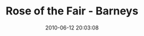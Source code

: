 ---
id: 72157638580123363
title: Rose of the Fair - Barneys
cover: https://farm4.staticflickr.com/3714/11324887874_622417feaa_q.jpg
date: 2010-06-12 20:03:08
photos:
  - thumbnail: https://farm4.staticflickr.com/3714/11324887874_622417feaa_q.jpg
    original: https://farm4.staticflickr.com/3714/11324887874_787bb52ee7_o.jpg
    title: IMG_0002
  - thumbnail: https://farm8.staticflickr.com/7449/11324887454_2a0f12e38c_q.jpg
    original: https://farm8.staticflickr.com/7449/11324887454_7181404086_o.jpg
    title: IMG_0003
  - thumbnail: https://farm6.staticflickr.com/5549/11324886944_f433400389_q.jpg
    original: https://farm6.staticflickr.com/5549/11324886944_900a4e0fca_o.jpg
    title: IMG_0004
  - thumbnail: https://farm3.staticflickr.com/2888/11324877883_cc3a6cb8d5_q.jpg
    original: https://farm3.staticflickr.com/2888/11324877883_2952834bb5_o.jpg
    title: IMG_0005
  - thumbnail: https://farm8.staticflickr.com/7357/11324802775_7656b84b10_q.jpg
    original: https://farm8.staticflickr.com/7357/11324802775_e53220b519_o.jpg
    title: IMG_0006
  - thumbnail: https://farm4.staticflickr.com/3690/11324952213_65ff1f3b8f_q.jpg
    original: https://farm4.staticflickr.com/3690/11324952213_0c2d2c9e61_o.jpg
    title: IMG_0007
  - thumbnail: https://farm3.staticflickr.com/2871/11324886124_191da3738c_q.jpg
    original: https://farm3.staticflickr.com/2871/11324886124_396b6c7c5a_o.jpg
    title: IMG_0008
  - thumbnail: https://farm4.staticflickr.com/3755/11324951373_8a2b10bc8c_q.jpg
    original: https://farm4.staticflickr.com/3755/11324951373_6d728683ac_o.jpg
    title: IMG_0009
  - thumbnail: https://farm3.staticflickr.com/2823/11324801095_dc5ea4c324_q.jpg
    original: https://farm3.staticflickr.com/2823/11324801095_7be61f9083_o.jpg
    title: IMG_0010
  - thumbnail: https://farm3.staticflickr.com/2854/11324800675_61fd997194_q.jpg
    original: https://farm3.staticflickr.com/2854/11324800675_e1d5601675_o.jpg
    title: IMG_0011
  - thumbnail: https://farm3.staticflickr.com/2846/11324789926_4b15fe5c94_q.jpg
    original: https://farm3.staticflickr.com/2846/11324789926_522fd2310a_o.jpg
    title: IMG_0012
  - thumbnail: https://farm6.staticflickr.com/5508/11324884114_e7c7f9b0f2_q.jpg
    original: https://farm6.staticflickr.com/5508/11324884114_f664216763_o.jpg
    title: IMG_0013
  - thumbnail: https://farm6.staticflickr.com/5528/11324949713_6bb45ab296_q.jpg
    original: https://farm6.staticflickr.com/5528/11324949713_848f916824_o.jpg
    title: IMG_0014
  - thumbnail: https://farm6.staticflickr.com/5488/11324799615_36ed224d5d_q.jpg
    original: https://farm6.staticflickr.com/5488/11324799615_d8694e5266_o.jpg
    title: IMG_0016
  - thumbnail: https://farm8.staticflickr.com/7305/11324799025_1ea8cfb05f_q.jpg
    original: https://farm8.staticflickr.com/7305/11324799025_240196c07f_o.jpg
    title: IMG_0020
  - thumbnail: https://farm6.staticflickr.com/5484/11324882704_9d4b3bab95_q.jpg
    original: https://farm6.staticflickr.com/5484/11324882704_3f5c9f9c9e_o.jpg
    title: IMG_0023
  - thumbnail: https://farm4.staticflickr.com/3776/11324797965_793d14b8bb_q.jpg
    original: https://farm4.staticflickr.com/3776/11324797965_8acbb7848a_o.jpg
    title: IMG_0024
  - thumbnail: https://farm4.staticflickr.com/3801/11324947803_eb71a9f38b_q.jpg
    original: https://farm4.staticflickr.com/3801/11324947803_41cc326486_o.jpg
    title: IMG_0025
  - thumbnail: https://farm3.staticflickr.com/2806/11324797535_9a87200a36_q.jpg
    original: https://farm3.staticflickr.com/2806/11324797535_aac77d7409_o.jpg
    title: IMG_0026
  - thumbnail: https://farm6.staticflickr.com/5489/11324858976_316e9f9eb2_q.jpg
    original: https://farm6.staticflickr.com/5489/11324858976_37e5715534_o.jpg
    title: IMG_0027
  - thumbnail: https://farm8.staticflickr.com/7403/11324947053_f932bed0c3_q.jpg
    original: https://farm8.staticflickr.com/7403/11324947053_b9e523803d_o.jpg
    title: IMG_0028
  - thumbnail: https://farm6.staticflickr.com/5495/11324796455_dee87ccf4a_q.jpg
    original: https://farm6.staticflickr.com/5495/11324796455_66595c96f4_o.jpg
    title: IMG_0029
  - thumbnail: https://farm8.staticflickr.com/7324/11324946003_c7da8a1f87_q.jpg
    original: https://farm8.staticflickr.com/7324/11324946003_e39159d014_o.jpg
    title: IMG_0030
  - thumbnail: https://farm4.staticflickr.com/3682/11324795485_a8b8d85a1c_q.jpg
    original: https://farm4.staticflickr.com/3682/11324795485_581b701643_o.jpg
    title: IMG_0032
  - thumbnail: https://farm3.staticflickr.com/2862/11324856896_bfecee1123_q.jpg
    original: https://farm3.staticflickr.com/2862/11324856896_4d4ce05ae0_o.jpg
    title: IMG_0033
  - thumbnail: https://farm6.staticflickr.com/5479/11324878944_335b519e81_q.jpg
    original: https://farm6.staticflickr.com/5479/11324878944_744f1f3d38_o.jpg
    title: IMG_0034
  - thumbnail: https://farm6.staticflickr.com/5523/11324794355_14a6f10d26_q.jpg
    original: https://farm6.staticflickr.com/5523/11324794355_b4ff95c335_o.jpg
    title: IMG_0035
  - thumbnail: https://farm8.staticflickr.com/7386/11324943773_187c6ffd6f_q.jpg
    original: https://farm8.staticflickr.com/7386/11324943773_6ce9eaae10_o.jpg
    title: IMG_0036
  - thumbnail: https://farm4.staticflickr.com/3686/11324793345_91e5843404_q.jpg
    original: https://farm4.staticflickr.com/3686/11324793345_22ccc9ce6c_o.jpg
    title: IMG_0037
  - thumbnail: https://farm4.staticflickr.com/3719/11324854596_0ef6c17bea_q.jpg
    original: https://farm4.staticflickr.com/3719/11324854596_2f367f6480_o.jpg
    title: IMG_0038
  - thumbnail: https://farm8.staticflickr.com/7300/11324876824_3da16a01b5_q.jpg
    original: https://farm8.staticflickr.com/7300/11324876824_0f84f2037d_o.jpg
    title: IMG_0039
  - thumbnail: https://farm8.staticflickr.com/7331/11324876184_a7f85356d3_q.jpg
    original: https://farm8.staticflickr.com/7331/11324876184_573a74eb2b_o.jpg
    title: IMG_0040
  - thumbnail: https://farm3.staticflickr.com/2809/11324726855_79762b4c52_q.jpg
    original: https://farm3.staticflickr.com/2809/11324726855_13932ea9fc_o.jpg
    title: IMG_0041
  - thumbnail: https://farm4.staticflickr.com/3786/11324941313_2db4b5dc18_q.jpg
    original: https://farm4.staticflickr.com/3786/11324941313_8f219081e4_o.jpg
    title: IMG_0042
  - thumbnail: https://farm8.staticflickr.com/7409/11324790955_ba57a57407_q.jpg
    original: https://farm8.staticflickr.com/7409/11324790955_9ff1bd0e66_o.jpg
    title: IMG_0043
  - thumbnail: https://farm6.staticflickr.com/5486/11324852296_8dd91b0439_q.jpg
    original: https://farm6.staticflickr.com/5486/11324852296_def8338a85_o.jpg
    title: IMG_0044
  - thumbnail: https://farm8.staticflickr.com/7373/11324851766_38212c8065_q.jpg
    original: https://farm8.staticflickr.com/7373/11324851766_13753853d3_o.jpg
    title: IMG_0045
  - thumbnail: https://farm4.staticflickr.com/3676/11324789695_1bce54c72a_q.jpg
    original: https://farm4.staticflickr.com/3676/11324789695_aa9af9ca0e_o.jpg
    title: IMG_0046
  - thumbnail: https://farm4.staticflickr.com/3685/11324850986_e389c93734_q.jpg
    original: https://farm4.staticflickr.com/3685/11324850986_2a1c77b574_o.jpg
    title: IMG_0047
  - thumbnail: https://farm8.staticflickr.com/7325/11324938823_f752c7e238_q.jpg
    original: https://farm8.staticflickr.com/7325/11324938823_c999248db2_o.jpg
    title: IMG_0048
  - thumbnail: https://farm8.staticflickr.com/7411/11324850166_e2136a32ef_q.jpg
    original: https://farm8.staticflickr.com/7411/11324850166_7a77a5fbac_o.jpg
    title: IMG_0049
  - thumbnail: https://farm3.staticflickr.com/2882/11324788465_e05e76df85_q.jpg
    original: https://farm3.staticflickr.com/2882/11324788465_05c479bc30_o.jpg
    title: IMG_0050
  - thumbnail: https://farm8.staticflickr.com/7387/11324937913_ef0a7d04fb_q.jpg
    original: https://farm8.staticflickr.com/7387/11324937913_0a7e4b2917_o.jpg
    title: IMG_0051
  - thumbnail: https://farm4.staticflickr.com/3717/11324788085_bfc09e3627_q.jpg
    original: https://farm4.staticflickr.com/3717/11324788085_a1aedf6ab9_o.jpg
    title: IMG_0053
  - thumbnail: https://farm4.staticflickr.com/3773/11324789276_d3ba119a06_q.jpg
    original: https://farm4.staticflickr.com/3773/11324789276_cff50ac92e_o.jpg
    title: IMG_0054
  - thumbnail: https://farm6.staticflickr.com/5488/11324871624_4c8ac95c59_q.jpg
    original: https://farm6.staticflickr.com/5488/11324871624_cfb4df9989_o.jpg
    title: IMG_0055
  - thumbnail: https://farm3.staticflickr.com/2821/11324870984_0745511152_q.jpg
    original: https://farm3.staticflickr.com/2821/11324870984_69ff22b6f2_o.jpg
    title: IMG_0056
  - thumbnail: https://farm6.staticflickr.com/5525/11324848436_9f804ceccf_q.jpg
    original: https://farm6.staticflickr.com/5525/11324848436_2c086b13ac_o.jpg
    title: IMG_0057
  - thumbnail: https://farm3.staticflickr.com/2832/11324870444_fed456bc04_q.jpg
    original: https://farm3.staticflickr.com/2832/11324870444_1559e47365_o.jpg
    title: IMG_0058
  - thumbnail: https://farm8.staticflickr.com/7343/11324935903_1bf4137f65_q.jpg
    original: https://farm8.staticflickr.com/7343/11324935903_6d355b451d_o.jpg
    title: IMG_0059
  - thumbnail: https://farm4.staticflickr.com/3756/11324869694_66b07e338d_q.jpg
    original: https://farm4.staticflickr.com/3756/11324869694_a5104e2991_o.jpg
    title: IMG_0061
  - thumbnail: https://farm4.staticflickr.com/3812/11324846876_d57df08e0e_q.jpg
    original: https://farm4.staticflickr.com/3812/11324846876_4d327087ca_o.jpg
    title: IMG_0066
  - thumbnail: https://farm4.staticflickr.com/3760/11324868804_c826b82569_q.jpg
    original: https://farm4.staticflickr.com/3760/11324868804_d5527a7167_o.jpg
    title: IMG_0068
  - thumbnail: https://farm6.staticflickr.com/5522/11324934083_8114981610_q.jpg
    original: https://farm6.staticflickr.com/5522/11324934083_bbb466bceb_o.jpg
    title: IMG_0069
  - thumbnail: https://farm8.staticflickr.com/7436/11324867614_41f6565908_q.jpg
    original: https://farm8.staticflickr.com/7436/11324867614_9d3bb5b362_o.jpg
    title: IMG_0070
  - thumbnail: https://farm3.staticflickr.com/2810/11324783565_e891f0bbe8_q.jpg
    original: https://farm3.staticflickr.com/2810/11324783565_2ff2c44073_o.jpg
    title: IMG_0071
  - thumbnail: https://farm4.staticflickr.com/3751/11324933123_2392c69633_q.jpg
    original: https://farm4.staticflickr.com/3751/11324933123_50a5d8a465_o.jpg
    title: IMG_0072
  - thumbnail: https://farm8.staticflickr.com/7315/11324866854_e2797d426f_q.jpg
    original: https://farm8.staticflickr.com/7315/11324866854_45cd687d62_o.jpg
    title: IMG_0073
  - thumbnail: https://farm3.staticflickr.com/2877/11324782495_f1f3e7708e_q.jpg
    original: https://farm3.staticflickr.com/2877/11324782495_001c1f5407_o.jpg
    title: IMG_0076
  - thumbnail: https://farm6.staticflickr.com/5509/11324876833_89242e703a_q.jpg
    original: https://farm6.staticflickr.com/5509/11324876833_b18b00fa5b_o.jpg
    title: IMG_0077
  - thumbnail: https://farm8.staticflickr.com/7348/11324843786_bf9ff74df3_q.jpg
    original: https://farm8.staticflickr.com/7348/11324843786_f9062ce521_o.jpg
    title: IMG_0078
  - thumbnail: https://farm6.staticflickr.com/5487/11324843346_13b62bae87_q.jpg
    original: https://farm6.staticflickr.com/5487/11324843346_02b6e39438_o.jpg
    title: IMG_0079
  - thumbnail: https://farm3.staticflickr.com/2839/11324781835_5004467520_q.jpg
    original: https://farm3.staticflickr.com/2839/11324781835_c1c8840a75_o.jpg
    title: IMG_0080
  - thumbnail: https://farm4.staticflickr.com/3790/11324864974_2a574ba60d_q.jpg
    original: https://farm4.staticflickr.com/3790/11324864974_ee5d79255b_o.jpg
    title: IMG_0081
  - thumbnail: https://farm6.staticflickr.com/5509/11324864394_6fb2decf55_q.jpg
    original: https://farm6.staticflickr.com/5509/11324864394_552ccb4792_o.jpg
    title: IMG_0082
  - thumbnail: https://farm8.staticflickr.com/7421/11324841616_885825004c_q.jpg
    original: https://farm8.staticflickr.com/7421/11324841616_01cc2db3af_o.jpg
    title: IMG_0084
  - thumbnail: https://farm6.staticflickr.com/5513/11324779555_94200ac5d7_q.jpg
    original: https://farm6.staticflickr.com/5513/11324779555_04d1e71b7c_o.jpg
    title: IMG_0085
  - thumbnail: https://farm8.staticflickr.com/7347/11324929583_bf9c4d3ce3_q.jpg
    original: https://farm8.staticflickr.com/7347/11324929583_034a283f62_o.jpg
    title: IMG_0086
  - thumbnail: https://farm6.staticflickr.com/5510/11324929303_a7dcb11519_q.jpg
    original: https://farm6.staticflickr.com/5510/11324929303_1390e1557d_o.jpg
    title: IMG_0087
  - thumbnail: https://farm3.staticflickr.com/2883/11324862584_8a10bc3afc_q.jpg
    original: https://farm3.staticflickr.com/2883/11324862584_f81e96e219_o.jpg
    title: IMG_0088
  - thumbnail: https://farm8.staticflickr.com/7394/11324928823_2456ddb0b0_q.jpg
    original: https://farm8.staticflickr.com/7394/11324928823_976996b4bb_o.jpg
    title: IMG_0089
  - thumbnail: https://farm6.staticflickr.com/5549/11324839776_ca7c517150_q.jpg
    original: https://farm6.staticflickr.com/5549/11324839776_4336fc7a9e_o.jpg
    title: IMG_0090
  - thumbnail: https://farm8.staticflickr.com/7347/11324839296_e308e28d20_q.jpg
    original: https://farm8.staticflickr.com/7347/11324839296_a0671a3c2c_o.jpg
    title: IMG_0091
  - thumbnail: https://farm6.staticflickr.com/5506/11324838826_2230ed9b7e_q.jpg
    original: https://farm6.staticflickr.com/5506/11324838826_f5fa72e4e4_o.jpg
    title: IMG_0092
  - thumbnail: https://farm8.staticflickr.com/7353/11324860524_f9f90b6895_q.jpg
    original: https://farm8.staticflickr.com/7353/11324860524_0ef9ea5614_o.jpg
    title: IMG_0093
  - thumbnail: https://farm8.staticflickr.com/7387/11324776015_378ca583c0_q.jpg
    original: https://farm8.staticflickr.com/7387/11324776015_be9317622a_o.jpg
    title: IMG_0094
  - thumbnail: https://farm6.staticflickr.com/5547/11324775655_7f44cd0c01_q.jpg
    original: https://farm6.staticflickr.com/5547/11324775655_8e12f198cb_o.jpg
    title: IMG_0096
  - thumbnail: https://farm4.staticflickr.com/3681/11324858954_8bfd467a34_q.jpg
    original: https://farm4.staticflickr.com/3681/11324858954_d933fecf2e_o.jpg
    title: IMG_0097
  - thumbnail: https://farm6.staticflickr.com/5539/11324788616_df7a8140a9_q.jpg
    original: https://farm6.staticflickr.com/5539/11324788616_db8c652023_o.jpg
    title: IMG_0098
  - thumbnail: https://farm6.staticflickr.com/5493/11324836696_5955f2ba57_q.jpg
    original: https://farm6.staticflickr.com/5493/11324836696_17f53f967b_o.jpg
    title: IMG_0099
  - thumbnail: https://farm8.staticflickr.com/7349/11324774315_76ca23bb35_q.jpg
    original: https://farm8.staticflickr.com/7349/11324774315_ba50dfafc5_o.jpg
    title: IMG_0100
  - thumbnail: https://farm8.staticflickr.com/7331/11324835826_4f580af377_q.jpg
    original: https://farm8.staticflickr.com/7331/11324835826_8ea1eaffec_o.jpg
    title: IMG_0101
  - thumbnail: https://farm3.staticflickr.com/2859/11324857644_8c9b0fa810_q.jpg
    original: https://farm3.staticflickr.com/2859/11324857644_c5fd16b852_o.jpg
    title: IMG_0102
  - thumbnail: https://farm4.staticflickr.com/3801/11324857324_b0cc5b7ef2_q.jpg
    original: https://farm4.staticflickr.com/3801/11324857324_119b8fb060_o.jpg
    title: IMG_0104
  - thumbnail: https://farm8.staticflickr.com/7455/11324772755_5f7280551f_q.jpg
    original: https://farm8.staticflickr.com/7455/11324772755_fbf6de156b_o.jpg
    title: IMG_0105
  - thumbnail: https://farm4.staticflickr.com/3698/11324772545_12039923a8_q.jpg
    original: https://farm4.staticflickr.com/3698/11324772545_3dfbfd22a5_o.jpg
    title: IMG_0106
  - thumbnail: https://farm8.staticflickr.com/7452/11324833956_d2d4268168_q.jpg
    original: https://farm8.staticflickr.com/7452/11324833956_52bd9d71b1_o.jpg
    title: IMG_0107
  - thumbnail: https://farm6.staticflickr.com/5472/11324922443_555caa4776_q.jpg
    original: https://farm6.staticflickr.com/5472/11324922443_7857b10186_o.jpg
    title: IMG_0108
  - thumbnail: https://farm6.staticflickr.com/5506/11324855374_476b7c5dc5_q.jpg
    original: https://farm6.staticflickr.com/5506/11324855374_338494585e_o.jpg
    title: IMG_0109
  - thumbnail: https://farm6.staticflickr.com/5477/11324854724_8dcf838d5e_q.jpg
    original: https://farm6.staticflickr.com/5477/11324854724_0fb8ee48d8_o.jpg
    title: IMG_0110
  - thumbnail: https://farm3.staticflickr.com/2807/11324854424_54dc54d9fe_q.jpg
    original: https://farm3.staticflickr.com/2807/11324854424_6733ab9e96_o.jpg
    title: IMG_0111
  - thumbnail: https://farm4.staticflickr.com/3728/11324876233_b6516a7177_q.jpg
    original: https://farm4.staticflickr.com/3728/11324876233_ea95f56e7d_o.jpg
    title: IMG_0114
  - thumbnail: https://farm3.staticflickr.com/2872/11324769955_53df2e1dca_q.jpg
    original: https://farm3.staticflickr.com/2872/11324769955_6e0e26f4ef_o.jpg
    title: IMG_0115
  - thumbnail: https://farm6.staticflickr.com/5506/11324920503_c35f2d8699_q.jpg
    original: https://farm6.staticflickr.com/5506/11324920503_976de1bf66_o.jpg
    title: IMG_0116
  - thumbnail: https://farm8.staticflickr.com/7336/11324768565_e992acec46_q.jpg
    original: https://farm8.staticflickr.com/7336/11324768565_8c73c2409e_o.jpg
    title: IMG_0118
  - thumbnail: https://farm3.staticflickr.com/2878/11324852764_4461ce0017_q.jpg
    original: https://farm3.staticflickr.com/2878/11324852764_922532b8fb_o.jpg
    title: IMG_0119
  - thumbnail: https://farm3.staticflickr.com/2822/11324830356_29bcce63a1_q.jpg
    original: https://farm3.staticflickr.com/2822/11324830356_d57a6353dc_o.jpg
    title: IMG_0121
  - thumbnail: https://farm8.staticflickr.com/7384/11324767325_d532bfa685_q.jpg
    original: https://farm8.staticflickr.com/7384/11324767325_3eb1754e7e_o.jpg
    title: IMG_0123
  - thumbnail: https://farm4.staticflickr.com/3784/11324851114_c4e9683192_q.jpg
    original: https://farm4.staticflickr.com/3784/11324851114_1efded1ebb_o.jpg
    title: IMG_0126
  - thumbnail: https://farm6.staticflickr.com/5538/11324828826_abd3324d1e_q.jpg
    original: https://farm6.staticflickr.com/5538/11324828826_8fda604a66_o.jpg
    title: IMG_0127
  - thumbnail: https://farm6.staticflickr.com/5515/11324828426_003a1e7dfc_q.jpg
    original: https://farm6.staticflickr.com/5515/11324828426_574c3baeca_o.jpg
    title: IMG_0128
  - thumbnail: https://farm8.staticflickr.com/7427/11324916463_b3450ac27b_q.jpg
    original: https://farm8.staticflickr.com/7427/11324916463_593690e0a8_o.jpg
    title: IMG_0129
  - thumbnail: https://farm3.staticflickr.com/2856/11324765275_0b565cae2b_q.jpg
    original: https://farm3.staticflickr.com/2856/11324765275_9e394304e8_o.jpg
    title: IMG_0131
  - thumbnail: https://farm8.staticflickr.com/7438/11324848304_4df3300354_q.jpg
    original: https://farm8.staticflickr.com/7438/11324848304_8b950fd9c2_o.jpg
    title: IMG_0133
  - thumbnail: https://farm8.staticflickr.com/7385/11324847544_710c980984_q.jpg
    original: https://farm8.staticflickr.com/7385/11324847544_99fe5d2af1_o.jpg
    title: IMG_0135
  - thumbnail: https://farm4.staticflickr.com/3807/11324763915_c6c345d66b_q.jpg
    original: https://farm4.staticflickr.com/3807/11324763915_dd019ebda8_o.jpg
    title: IMG_0137
  - thumbnail: https://farm4.staticflickr.com/3746/11324763725_0d1281577b_q.jpg
    original: https://farm4.staticflickr.com/3746/11324763725_29d2554c4c_o.jpg
    title: IMG_0138
  - thumbnail: https://farm8.staticflickr.com/7293/11324913823_c43899fd91_q.jpg
    original: https://farm8.staticflickr.com/7293/11324913823_a2fe833d5a_o.jpg
    title: IMG_0139
  - thumbnail: https://farm3.staticflickr.com/2809/11324846024_ee030c8924_q.jpg
    original: https://farm3.staticflickr.com/2809/11324846024_ab7d8c4774_o.jpg
    title: IMG_0141
  - thumbnail: https://farm8.staticflickr.com/7365/11324845914_ac8216de3d_q.jpg
    original: https://farm8.staticflickr.com/7365/11324845914_25d9b3f2b3_o.jpg
    title: IMG_0142
  - thumbnail: https://farm4.staticflickr.com/3680/11324824206_1b55e9ed31_q.jpg
    original: https://farm4.staticflickr.com/3680/11324824206_f7f0ecd5e4_o.jpg
    title: IMG_0143
  - thumbnail: https://farm8.staticflickr.com/7353/11324761645_64ed1fd487_q.jpg
    original: https://farm8.staticflickr.com/7353/11324761645_9e0d1a972a_o.jpg
    title: IMG_0144
  - thumbnail: https://farm8.staticflickr.com/7296/11324844724_9ce5b35b43_q.jpg
    original: https://farm8.staticflickr.com/7296/11324844724_7e5325bddf_o.jpg
    title: IMG_0147
  - thumbnail: https://farm4.staticflickr.com/3823/11324844494_5887a1d472_q.jpg
    original: https://farm4.staticflickr.com/3823/11324844494_0158af154c_o.jpg
    title: IMG_0148
  - thumbnail: https://farm8.staticflickr.com/7314/11324911323_0a892dafdb_q.jpg
    original: https://farm8.staticflickr.com/7314/11324911323_3c1f91fd74_o.jpg
    title: IMG_0149
  - thumbnail: https://farm6.staticflickr.com/5487/11324910703_d049d06563_q.jpg
    original: https://farm6.staticflickr.com/5487/11324910703_fc97fc8032_o.jpg
    title: IMG_0151
  - thumbnail: https://farm4.staticflickr.com/3760/11324821826_106b10867f_q.jpg
    original: https://farm4.staticflickr.com/3760/11324821826_ccb9ae0484_o.jpg
    title: IMG_0153
  - thumbnail: https://farm3.staticflickr.com/2811/11324842744_1deb037609_q.jpg
    original: https://farm3.staticflickr.com/2811/11324842744_815d42955f_o.jpg
    title: IMG_0156
  - thumbnail: https://farm4.staticflickr.com/3774/11324821406_54e721f940_q.jpg
    original: https://farm4.staticflickr.com/3774/11324821406_cba8f10520_o.jpg
    title: IMG_0157
  - thumbnail: https://farm4.staticflickr.com/3816/11324841934_ea8d54d23f_q.jpg
    original: https://farm4.staticflickr.com/3816/11324841934_de2dc68409_o.jpg
    title: IMG_0158
  - thumbnail: https://farm8.staticflickr.com/7408/11324725285_d7da308c5c_q.jpg
    original: https://farm8.staticflickr.com/7408/11324725285_54cb78aef5_o.jpg
    title: IMG_0161
  - thumbnail: https://farm8.staticflickr.com/7393/11324908593_d8d11eb569_q.jpg
    original: https://farm8.staticflickr.com/7393/11324908593_fe3c11014e_o.jpg
    title: IMG_0162
  - thumbnail: https://farm4.staticflickr.com/3733/11324907893_0b80b65dec_q.jpg
    original: https://farm4.staticflickr.com/3733/11324907893_b7de159d52_o.jpg
    title: IMG_0166
  - thumbnail: https://farm4.staticflickr.com/3745/11324819276_c73b6ee1b2_q.jpg
    original: https://farm4.staticflickr.com/3745/11324819276_86051fce6a_o.jpg
    title: IMG_0167
  - thumbnail: https://farm4.staticflickr.com/3777/11324906833_b6bcd99ff2_q.jpg
    original: https://farm4.staticflickr.com/3777/11324906833_3f46cf2f23_o.jpg
    title: IMG_0168
  - thumbnail: https://farm6.staticflickr.com/5475/11324756225_3c9bbfb802_q.jpg
    original: https://farm6.staticflickr.com/5475/11324756225_f8d93a027a_o.jpg
    title: IMG_0171
  - thumbnail: https://farm3.staticflickr.com/2849/11324755835_0e9bb4a3c4_q.jpg
    original: https://farm3.staticflickr.com/2849/11324755835_02db62b4fa_o.jpg
    title: IMG_0174
  - thumbnail: https://farm3.staticflickr.com/2807/11324755305_4cb980a04a_q.jpg
    original: https://farm3.staticflickr.com/2807/11324755305_2b455ddcd9_o.jpg
    title: IMG_0175
  - thumbnail: https://farm6.staticflickr.com/5516/11324754625_bbd0995e04_q.jpg
    original: https://farm6.staticflickr.com/5516/11324754625_f60503a81e_o.jpg
    title: IMG_0176
  - thumbnail: https://farm8.staticflickr.com/7325/11324816066_ef67c520c7_q.jpg
    original: https://farm8.staticflickr.com/7325/11324816066_179d83f8bb_o.jpg
    title: IMG_0177
  - thumbnail: https://farm4.staticflickr.com/3786/11324753685_f7632fb2ca_q.jpg
    original: https://farm4.staticflickr.com/3786/11324753685_b347bf3db3_o.jpg
    title: IMG_0178
  - thumbnail: https://farm3.staticflickr.com/2859/11324815286_8847093ace_q.jpg
    original: https://farm3.staticflickr.com/2859/11324815286_64cd30fd67_o.jpg
    title: IMG_0179
  - thumbnail: https://farm8.staticflickr.com/7441/11324814696_9efbda5772_q.jpg
    original: https://farm8.staticflickr.com/7441/11324814696_7f715aaff3_o.jpg
    title: IMG_0180
  - thumbnail: https://farm3.staticflickr.com/2839/11324835164_994efd50c5_q.jpg
    original: https://farm3.staticflickr.com/2839/11324835164_b35c660b88_o.jpg
    title: IMG_0181
  - thumbnail: https://farm4.staticflickr.com/3710/11324813646_0cfb599693_q.jpg
    original: https://farm4.staticflickr.com/3710/11324813646_47df79c1a9_o.jpg
    title: IMG_0182
  - thumbnail: https://farm3.staticflickr.com/2889/11324834494_20a6ab177e_q.jpg
    original: https://farm3.staticflickr.com/2889/11324834494_a9c8cd8644_o.jpg
    title: IMG_0183
  - thumbnail: https://farm3.staticflickr.com/2819/11324900753_99a94f459a_q.jpg
    original: https://farm3.staticflickr.com/2819/11324900753_a5bee23e6a_o.jpg
    title: IMG_0184
  - thumbnail: https://farm6.staticflickr.com/5484/11324750575_cd9e244347_q.jpg
    original: https://farm6.staticflickr.com/5484/11324750575_418f9d26f6_o.jpg
    title: IMG_0186
  - thumbnail: https://farm6.staticflickr.com/5520/11324750345_3afd9a8fd2_q.jpg
    original: https://farm6.staticflickr.com/5520/11324750345_5e9de63030_o.jpg
    title: IMG_0187
  - thumbnail: https://farm6.staticflickr.com/5514/11324833434_3d68dc5f93_q.jpg
    original: https://farm6.staticflickr.com/5514/11324833434_3edbcc56ef_o.jpg
    title: IMG_0188
  - thumbnail: https://farm3.staticflickr.com/2807/11324832804_a72f1a96c8_q.jpg
    original: https://farm3.staticflickr.com/2807/11324832804_c266a77f76_o.jpg
    title: IMG_0189
  - thumbnail: https://farm4.staticflickr.com/3707/11324832064_1b71f0ee05_q.jpg
    original: https://farm4.staticflickr.com/3707/11324832064_f549096664_o.jpg
    title: IMG_0190
  - thumbnail: https://farm3.staticflickr.com/2877/11324898243_83c146ce69_q.jpg
    original: https://farm3.staticflickr.com/2877/11324898243_675943ae6e_o.jpg
    title: IMG_0191
  - thumbnail: https://farm8.staticflickr.com/7312/11324831044_649f6b474d_q.jpg
    original: https://farm8.staticflickr.com/7312/11324831044_e53b45de22_o.jpg
    title: IMG_0192
  - thumbnail: https://farm8.staticflickr.com/7343/11324809246_f665bbf702_q.jpg
    original: https://farm8.staticflickr.com/7343/11324809246_8636ecdac7_o.jpg
    title: IMG_0193
  - thumbnail: https://farm3.staticflickr.com/2812/11324808534_72433e5754_q.jpg
    original: https://farm3.staticflickr.com/2812/11324808534_ed866c7b41_o.jpg
    title: IMG_0194
  - thumbnail: https://farm3.staticflickr.com/2815/11324830304_e658b26f7d_q.jpg
    original: https://farm3.staticflickr.com/2815/11324830304_ee16049b31_o.jpg
    title: IMG_0195
  - thumbnail: https://farm4.staticflickr.com/3808/11324829574_32a246974a_q.jpg
    original: https://farm4.staticflickr.com/3808/11324829574_5708750b63_o.jpg
    title: IMG_0196
  - thumbnail: https://farm3.staticflickr.com/2852/11324895383_70a47a8a72_q.jpg
    original: https://farm3.staticflickr.com/2852/11324895383_5198d1a060_o.jpg
    title: IMG_0197
  - thumbnail: https://farm3.staticflickr.com/2820/11324744975_e0d8329019_q.jpg
    original: https://farm3.staticflickr.com/2820/11324744975_825437cacf_o.jpg
    title: IMG_0199
  - thumbnail: https://farm4.staticflickr.com/3763/11324744665_461b835c0f_q.jpg
    original: https://farm4.staticflickr.com/3763/11324744665_eeaf7c18e2_o.jpg
    title: IMG_0201
  - thumbnail: https://farm4.staticflickr.com/3740/11324744355_769fb967fc_q.jpg
    original: https://farm4.staticflickr.com/3740/11324744355_40b293af56_o.jpg
    title: IMG_0202
  - thumbnail: https://farm6.staticflickr.com/5496/11324744055_4c3f567d1e_q.jpg
    original: https://farm6.staticflickr.com/5496/11324744055_44fb821f19_o.jpg
    title: IMG_0203
  - thumbnail: https://farm4.staticflickr.com/3794/11324827684_e447bbfe1d_q.jpg
    original: https://farm4.staticflickr.com/3794/11324827684_572749f3c6_o.jpg
    title: IMG_0204
  - thumbnail: https://farm8.staticflickr.com/7438/11324827284_b730406bc3_q.jpg
    original: https://farm8.staticflickr.com/7438/11324827284_932b1e6937_o.jpg
    title: IMG_0205
  - thumbnail: https://farm8.staticflickr.com/7386/11324893613_1cf59f1327_q.jpg
    original: https://farm8.staticflickr.com/7386/11324893613_2a9d9e0dbd_o.jpg
    title: IMG_0206
  - thumbnail: https://farm3.staticflickr.com/2837/11324742775_b51706f914_q.jpg
    original: https://farm3.staticflickr.com/2837/11324742775_1b0868a968_o.jpg
    title: IMG_0209
  - thumbnail: https://farm4.staticflickr.com/3784/11324892333_42c6b5f435_q.jpg
    original: https://farm4.staticflickr.com/3784/11324892333_7a99f9524a_o.jpg
    title: IMG_0210
  - thumbnail: https://farm4.staticflickr.com/3699/11324891733_3d91634916_q.jpg
    original: https://farm4.staticflickr.com/3699/11324891733_ff27af8a97_o.jpg
    title: IMG_0211
  - thumbnail: https://farm4.staticflickr.com/3667/11324808194_87805da5c9_q.jpg
    original: https://farm4.staticflickr.com/3667/11324808194_7a7a3d3cb3_o.jpg
    title: IMG_0212
  - thumbnail: https://farm4.staticflickr.com/3785/11324803666_58764d2947_q.jpg
    original: https://farm4.staticflickr.com/3785/11324803666_dd6aed966e_o.jpg
    title: IMG_0213
  - thumbnail: https://farm4.staticflickr.com/3792/11324802916_e82f405308_q.jpg
    original: https://farm4.staticflickr.com/3792/11324802916_7db17be415_o.jpg
    title: IMG_0214
  - thumbnail: https://farm8.staticflickr.com/7399/11324739815_59bd7386d8_q.jpg
    original: https://farm8.staticflickr.com/7399/11324739815_246c6d944d_o.jpg
    title: IMG_0215
  - thumbnail: https://farm8.staticflickr.com/7317/11324889323_43495ac4da_q.jpg
    original: https://farm8.staticflickr.com/7317/11324889323_089f06cb6f_o.jpg
    title: IMG_0216
  - thumbnail: https://farm6.staticflickr.com/5531/11324822644_b5d806c560_q.jpg
    original: https://farm6.staticflickr.com/5531/11324822644_2ec030a251_o.jpg
    title: IMG_0218
  - thumbnail: https://farm6.staticflickr.com/5504/11324738465_6d16b4a29f_q.jpg
    original: https://farm6.staticflickr.com/5504/11324738465_c19ae108b2_o.jpg
    title: IMG_0220
  - thumbnail: https://farm3.staticflickr.com/2850/11324738215_d4ac23e6da_q.jpg
    original: https://farm3.staticflickr.com/2850/11324738215_a88f2c8e03_o.jpg
    title: IMG_0221
  - thumbnail: https://farm4.staticflickr.com/3713/11324887533_ab2d3d8793_q.jpg
    original: https://farm4.staticflickr.com/3713/11324887533_7f0f3d2933_o.jpg
    title: IMG_0223
  - thumbnail: https://farm3.staticflickr.com/2834/11324799546_2f6dbe3bca_q.jpg
    original: https://farm3.staticflickr.com/2834/11324799546_9ef0cb864a_o.jpg
    title: IMG_0225
  - thumbnail: https://farm4.staticflickr.com/3700/11324886653_3b5b34a626_q.jpg
    original: https://farm4.staticflickr.com/3700/11324886653_ba73d8457e_o.jpg
    title: IMG_0226
  - thumbnail: https://farm4.staticflickr.com/3723/11324736405_43a486fc53_q.jpg
    original: https://farm4.staticflickr.com/3723/11324736405_10e0bd061c_o.jpg
    title: IMG_0227
  - thumbnail: https://farm3.staticflickr.com/2807/11324798356_03cb8e74d9_q.jpg
    original: https://farm3.staticflickr.com/2807/11324798356_6819b5a287_o.jpg
    title: IMG_0228
  - thumbnail: https://farm4.staticflickr.com/3689/11324819604_0800e611b9_q.jpg
    original: https://farm4.staticflickr.com/3689/11324819604_ccc9e30d2b_o.jpg
    title: IMG_0229
  - thumbnail: https://farm8.staticflickr.com/7365/11324734705_d64448e37c_q.jpg
    original: https://farm8.staticflickr.com/7365/11324734705_acd4052bfa_o.jpg
    title: IMG_0230
  - thumbnail: https://farm8.staticflickr.com/7455/11324884583_48dd2eeb5a_q.jpg
    original: https://farm8.staticflickr.com/7455/11324884583_95b2f6ebe5_o.jpg
    title: IMG_0231
  - thumbnail: https://farm8.staticflickr.com/7379/11324734275_a30bce79fe_q.jpg
    original: https://farm8.staticflickr.com/7379/11324734275_d54c7e8a82_o.jpg
    title: IMG_0232
  - thumbnail: https://farm4.staticflickr.com/3809/11324734035_25f88c39c2_q.jpg
    original: https://farm4.staticflickr.com/3809/11324734035_67c83390b7_o.jpg
    title: IMG_0233
  - thumbnail: https://farm3.staticflickr.com/2850/11324883603_b980e8e2a4_q.jpg
    original: https://farm3.staticflickr.com/2850/11324883603_65308b1d5a_o.jpg
    title: IMG_0234
  - thumbnail: https://farm4.staticflickr.com/3677/11324883133_3df2ea21eb_q.jpg
    original: https://farm4.staticflickr.com/3677/11324883133_d89863bc95_o.jpg
    title: IMG_0235
  - thumbnail: https://farm4.staticflickr.com/3691/11324732705_2389f5fb37_q.jpg
    original: https://farm4.staticflickr.com/3691/11324732705_c4ca2d3050_o.jpg
    title: IMG_0236
  - thumbnail: https://farm6.staticflickr.com/5526/11324794556_5e9b68b2ae_q.jpg
    original: https://farm6.staticflickr.com/5526/11324794556_3ecef035d0_o.jpg
    title: IMG_0238
  - thumbnail: https://farm4.staticflickr.com/3712/11324723875_f51d9c46b2_q.jpg
    original: https://farm4.staticflickr.com/3712/11324723875_84951dbb0e_o.jpg
    title: IMG_0239
  - thumbnail: https://farm3.staticflickr.com/2894/11324815884_657ea7dfb8_q.jpg
    original: https://farm3.staticflickr.com/2894/11324815884_7470e9d0de_o.jpg
    title: IMG_0241
  - thumbnail: https://farm4.staticflickr.com/3719/11324881103_41bd0a3a2c_q.jpg
    original: https://farm4.staticflickr.com/3719/11324881103_203f9aed54_o.jpg
    title: IMG_0242
  - thumbnail: https://farm4.staticflickr.com/3778/11324880723_b538c40edb_q.jpg
    original: https://farm4.staticflickr.com/3778/11324880723_1f6d27f337_o.jpg
    title: IMG_0243
  - thumbnail: https://farm6.staticflickr.com/5483/11324730145_228fbb0501_q.jpg
    original: https://farm6.staticflickr.com/5483/11324730145_1c3476cfdb_o.jpg
    title: IMG_0244
  - thumbnail: https://farm3.staticflickr.com/2838/11324880103_7b4b219c21_q.jpg
    original: https://farm3.staticflickr.com/2838/11324880103_96746d7546_o.jpg
    title: IMG_0245
  - thumbnail: https://farm3.staticflickr.com/2838/11324729605_1cd64631b4_q.jpg
    original: https://farm3.staticflickr.com/2838/11324729605_70b7882dc8_o.jpg
    title: IMG_0246
  - thumbnail: https://farm8.staticflickr.com/7310/11324791326_d9a17a1b85_q.jpg
    original: https://farm8.staticflickr.com/7310/11324791326_fc70500a53_o.jpg
    title: IMG_0248
  - thumbnail: https://farm8.staticflickr.com/7393/11324790976_95a0886ddd_q.jpg
    original: https://farm8.staticflickr.com/7393/11324790976_1107e1448a_o.jpg
    title: IMG_0249
  - thumbnail: https://farm3.staticflickr.com/2852/11324878643_8e6da72d7a_q.jpg
    original: https://farm3.staticflickr.com/2852/11324878643_5095db5055_o.jpg
    title: IMG_0250
  - thumbnail: https://farm3.staticflickr.com/2870/11324790506_52d916b7b2_q.jpg
    original: https://farm3.staticflickr.com/2870/11324790506_dfd045ab44_o.jpg
    title: IMG_0256
  - thumbnail: https://farm3.staticflickr.com/2884/11324874323_9024ec2914_q.jpg
    original: https://farm3.staticflickr.com/2884/11324874323_8e718c6c02_o.jpg
    title: IMG_0257
  - thumbnail: https://farm8.staticflickr.com/7403/11324804365_9ca593f996_q.jpg
    original: https://farm8.staticflickr.com/7403/11324804365_9e5fbe4260_o.jpg
    title: IMG_0258
  - thumbnail: https://farm8.staticflickr.com/7293/11324944064_ac42fe86b7_q.jpg
    original: https://farm8.staticflickr.com/7293/11324944064_67005ab4f6_o.jpg
    title: IMG_0259
  - thumbnail: https://farm4.staticflickr.com/3680/11325009833_3e9f1acde0_q.jpg
    original: https://farm4.staticflickr.com/3680/11325009833_91e87a8b0f_o.jpg
    title: IMG_0261
  - thumbnail: https://farm4.staticflickr.com/3774/11325009303_c9ab41acc4_q.jpg
    original: https://farm4.staticflickr.com/3774/11325009303_6fa55bd665_o.jpg
    title: IMG_0262
  - thumbnail: https://farm3.staticflickr.com/2868/11325009033_b7d07a4a50_q.jpg
    original: https://farm3.staticflickr.com/2868/11325009033_e83dc55731_o.jpg
    title: IMG_0263
  - thumbnail: https://farm4.staticflickr.com/3757/11324920136_025fcb1275_q.jpg
    original: https://farm4.staticflickr.com/3757/11324920136_1284757b44_o.jpg
    title: IMG_0265
  - thumbnail: https://farm4.staticflickr.com/3699/11324919586_6970ff9c74_q.jpg
    original: https://farm4.staticflickr.com/3699/11324919586_26d0d7c3f6_o.jpg
    title: IMG_0266
  - thumbnail: https://farm3.staticflickr.com/2816/11324919086_8a34ae9556_q.jpg
    original: https://farm3.staticflickr.com/2816/11324919086_9012ce0eff_o.jpg
    title: IMG_0267
  - thumbnail: https://farm4.staticflickr.com/3701/11324918836_476c1a19fa_q.jpg
    original: https://farm4.staticflickr.com/3701/11324918836_87e68c8e8e_o.jpg
    title: IMG_0268
  - thumbnail: https://farm8.staticflickr.com/7352/11324940994_447c4813fa_q.jpg
    original: https://farm8.staticflickr.com/7352/11324940994_f9ac6c73a2_o.jpg
    title: IMG_0269
  - thumbnail: https://farm4.staticflickr.com/3743/11324917796_3beae2a3a2_q.jpg
    original: https://farm4.staticflickr.com/3743/11324917796_cb2d619f32_o.jpg
    title: IMG_0270
  - thumbnail: https://farm6.staticflickr.com/5486/11324940234_750ebdd416_q.jpg
    original: https://farm6.staticflickr.com/5486/11324940234_3b92292219_o.jpg
    title: IMG_0275
  - thumbnail: https://farm6.staticflickr.com/5479/11324855785_138e5f6a84_q.jpg
    original: https://farm6.staticflickr.com/5479/11324855785_52d090fd1a_o.jpg
    title: IMG_0276
  - thumbnail: https://farm3.staticflickr.com/2831/11324917136_e0b6105585_q.jpg
    original: https://farm3.staticflickr.com/2831/11324917136_6706623ef7_o.jpg
    title: IMG_0277
  - thumbnail: https://farm8.staticflickr.com/7335/11324855125_a38f7da147_q.jpg
    original: https://farm8.staticflickr.com/7335/11324855125_7d3ecc016c_o.jpg
    title: IMG_0278
  - thumbnail: https://farm4.staticflickr.com/3735/11324938964_0411292a2a_q.jpg
    original: https://farm4.staticflickr.com/3735/11324938964_a380527649_o.jpg
    title: IMG_0280
  - thumbnail: https://farm4.staticflickr.com/3775/11325004663_e52ab19225_q.jpg
    original: https://farm4.staticflickr.com/3775/11325004663_f538b2f364_o.jpg
    title: IMG_0281
  - thumbnail: https://farm8.staticflickr.com/7339/11324937994_9852e43165_q.jpg
    original: https://farm8.staticflickr.com/7339/11324937994_0307c78b39_o.jpg
    title: IMG_0283
  - thumbnail: https://farm4.staticflickr.com/3706/11324853695_06cccdd447_q.jpg
    original: https://farm4.staticflickr.com/3706/11324853695_b72727a5a7_o.jpg
    title: IMG_0284
  - thumbnail: https://farm4.staticflickr.com/3690/11324914726_bf5f39bba0_q.jpg
    original: https://farm4.staticflickr.com/3690/11324914726_dfc8cbf92a_o.jpg
    title: IMG_0286
  - thumbnail: https://farm3.staticflickr.com/2863/11325003263_4e9a5ed2ea_q.jpg
    original: https://farm3.staticflickr.com/2863/11325003263_5d2f5de4c3_o.jpg
    title: IMG_0289
  - thumbnail: https://farm4.staticflickr.com/3707/11324903024_31b98748fc_q.jpg
    original: https://farm4.staticflickr.com/3707/11324903024_acde708d15_o.jpg
    title: IMG_0291
  - thumbnail: https://farm3.staticflickr.com/2852/11324936494_20fa6d6dc4_q.jpg
    original: https://farm3.staticflickr.com/2852/11324936494_c4af82b582_o.jpg
    title: IMG_0293
  - thumbnail: https://farm6.staticflickr.com/5530/11324935904_ddcbfdb97b_q.jpg
    original: https://farm6.staticflickr.com/5530/11324935904_c9365fb525_o.jpg
    title: IMG_0294
  - thumbnail: https://farm3.staticflickr.com/2862/11325001903_5cd2bc3599_q.jpg
    original: https://farm3.staticflickr.com/2862/11325001903_c645c0330e_o.jpg
    title: IMG_0295
  - thumbnail: https://farm4.staticflickr.com/3758/11325001693_9cd781bbf6_q.jpg
    original: https://farm4.staticflickr.com/3758/11325001693_5b31b0bd3d_o.jpg
    title: IMG_0297
  - thumbnail: https://farm8.staticflickr.com/7302/11324912116_17f8062375_q.jpg
    original: https://farm8.staticflickr.com/7302/11324912116_d90a4979af_o.jpg
    title: IMG_0298
  - thumbnail: https://farm4.staticflickr.com/3775/11324911926_c9747002ac_q.jpg
    original: https://farm4.staticflickr.com/3775/11324911926_86dcde75f1_o.jpg
    title: IMG_0300
  - thumbnail: https://farm8.staticflickr.com/7351/11325000393_0b30f9a6b7_q.jpg
    original: https://farm8.staticflickr.com/7351/11325000393_1308b50189_o.jpg
    title: IMG_0301
  - thumbnail: https://farm6.staticflickr.com/5496/11324850105_47fa181d08_q.jpg
    original: https://farm6.staticflickr.com/5496/11324850105_c8149d8346_o.jpg
    title: IMG_0304
  - thumbnail: https://farm6.staticflickr.com/5476/11324849675_97bbc1bae2_q.jpg
    original: https://farm6.staticflickr.com/5476/11324849675_c9a1c2d8de_o.jpg
    title: IMG_0305
  - thumbnail: https://farm8.staticflickr.com/7441/11324999363_ae76179621_q.jpg
    original: https://farm8.staticflickr.com/7441/11324999363_d87cc56186_o.jpg
    title: IMG_0306
  - thumbnail: https://farm6.staticflickr.com/5537/11324910256_2efcfcedc7_q.jpg
    original: https://farm6.staticflickr.com/5537/11324910256_0030405a62_o.jpg
    title: IMG_0307-1
  - thumbnail: https://farm6.staticflickr.com/5546/11324998403_3d513a0270_q.jpg
    original: https://farm6.staticflickr.com/5546/11324998403_257226ff2d_o.jpg
    title: IMG_0308
  - thumbnail: https://farm4.staticflickr.com/3827/11324848295_def1cd7f79_q.jpg
    original: https://farm4.staticflickr.com/3827/11324848295_fd0fd4a15e_o.jpg
    title: IMG_0309
  - thumbnail: https://farm6.staticflickr.com/5507/11324908846_b56ba00e4f_q.jpg
    original: https://farm6.staticflickr.com/5507/11324908846_13862f955a_o.jpg
    title: IMG_0310
  - thumbnail: https://farm4.staticflickr.com/3758/11324847385_ed4f8d439f_q.jpg
    original: https://farm4.staticflickr.com/3758/11324847385_e45d7445f2_o.jpg
    title: IMG_0311-1
  - thumbnail: https://farm3.staticflickr.com/2865/11324907856_2a9ccaa78c_q.jpg
    original: https://farm3.staticflickr.com/2865/11324907856_bebdc82dd4_o.jpg
    title: IMG_0312
  - thumbnail: https://farm6.staticflickr.com/5518/11324907456_36063a1035_q.jpg
    original: https://farm6.staticflickr.com/5518/11324907456_7ce926bb4c_o.jpg
    title: IMG_0313
  - thumbnail: https://farm6.staticflickr.com/5542/11324845885_87aa0f9c95_q.jpg
    original: https://farm6.staticflickr.com/5542/11324845885_e02c1c871f_o.jpg
    title: IMG_0315
  - thumbnail: https://farm8.staticflickr.com/7376/11324929984_6d8b714caf_q.jpg
    original: https://farm8.staticflickr.com/7376/11324929984_78b3348727_o.jpg
    title: IMG_0316
  - thumbnail: https://farm6.staticflickr.com/5537/11324994783_ff7efa2b0c_q.jpg
    original: https://farm6.staticflickr.com/5537/11324994783_d28aac840c_o.jpg
    title: IMG_0317
  - thumbnail: https://farm6.staticflickr.com/5498/11324844475_f3a0ebf923_q.jpg
    original: https://farm6.staticflickr.com/5498/11324844475_8746fa2e04_o.jpg
    title: IMG_0318
  - thumbnail: https://farm4.staticflickr.com/3792/11324843755_73c229919a_q.jpg
    original: https://farm4.staticflickr.com/3792/11324843755_bbf5c9ea92_o.jpg
    title: IMG_0321
  - thumbnail: https://farm3.staticflickr.com/2807/11324904646_7e8bb3fd0c_q.jpg
    original: https://farm3.staticflickr.com/2807/11324904646_bf116e7c9d_o.jpg
    title: IMG_0322
  - thumbnail: https://farm3.staticflickr.com/2868/11324993033_d731b97924_q.jpg
    original: https://farm3.staticflickr.com/2868/11324993033_3210e7acdf_o.jpg
    title: IMG_0323
  - thumbnail: https://farm4.staticflickr.com/3741/11324842635_c16345fd20_q.jpg
    original: https://farm4.staticflickr.com/3741/11324842635_abb41a92cc_o.jpg
    title: IMG_0324
  - thumbnail: https://farm4.staticflickr.com/3668/11324991723_0a963eedfd_q.jpg
    original: https://farm4.staticflickr.com/3668/11324991723_b57b8a29a0_o.jpg
    title: IMG_0326
  - thumbnail: https://farm6.staticflickr.com/5519/11324925544_f2bd66f930_q.jpg
    original: https://farm6.staticflickr.com/5519/11324925544_7cc6d207ac_o.jpg
    title: IMG_0328
  - thumbnail: https://farm6.staticflickr.com/5524/11324841275_6efbeec657_q.jpg
    original: https://farm6.staticflickr.com/5524/11324841275_6f02e200fb_o.jpg
    title: IMG_0330
  - thumbnail: https://farm8.staticflickr.com/7454/11324968053_0faa2a8a3f_q.jpg
    original: https://farm8.staticflickr.com/7454/11324968053_4bff46d169_o.jpg
    title: IMG_0331
  - thumbnail: https://farm3.staticflickr.com/2865/11324840805_ea8d52c8ca_q.jpg
    original: https://farm3.staticflickr.com/2865/11324840805_d591fcc8d2_o.jpg
    title: IMG_0332
  - thumbnail: https://farm4.staticflickr.com/3721/11324840395_287d41b1b6_q.jpg
    original: https://farm4.staticflickr.com/3721/11324840395_0704b178e0_o.jpg
    title: IMG_0334
  - thumbnail: https://farm8.staticflickr.com/7307/11324839965_108c65a17d_q.jpg
    original: https://farm8.staticflickr.com/7307/11324839965_67b5386439_o.jpg
    title: IMG_0335
  - thumbnail: https://farm4.staticflickr.com/3751/11324923484_a47df5dcde_q.jpg
    original: https://farm4.staticflickr.com/3751/11324923484_f06a8cc21d_o.jpg
    title: IMG_0337
  - thumbnail: https://farm6.staticflickr.com/5486/11324923214_5252ec8cc0_q.jpg
    original: https://farm6.staticflickr.com/5486/11324923214_b27cba8de9_o.jpg
    title: IMG_0338
  - thumbnail: https://farm4.staticflickr.com/3812/11324922934_093546fbd9_q.jpg
    original: https://farm4.staticflickr.com/3812/11324922934_0f7414648d_o.jpg
    title: IMG_0339
  - thumbnail: https://farm8.staticflickr.com/7317/11324899576_56589ccdeb_q.jpg
    original: https://farm8.staticflickr.com/7317/11324899576_737f08eab0_o.jpg
    title: IMG_0341
  - thumbnail: https://farm8.staticflickr.com/7324/11324922294_fa34011082_q.jpg
    original: https://farm8.staticflickr.com/7324/11324922294_328204f5de_o.jpg
    title: IMG_0343
  - thumbnail: https://farm3.staticflickr.com/2829/11324921784_d1136e715d_q.jpg
    original: https://farm3.staticflickr.com/2829/11324921784_3271465c56_o.jpg
    title: IMG_0344
  - thumbnail: https://farm8.staticflickr.com/7432/11324898456_a68cf1f395_q.jpg
    original: https://farm8.staticflickr.com/7432/11324898456_f5ea6aa44f_o.jpg
    title: IMG_0347
  - thumbnail: https://farm8.staticflickr.com/7333/11324921224_1700616728_q.jpg
    original: https://farm8.staticflickr.com/7333/11324921224_54002aa645_o.jpg
    title: IMG_0348
  - thumbnail: https://farm4.staticflickr.com/3668/11324836955_9af203f394_q.jpg
    original: https://farm4.staticflickr.com/3668/11324836955_f6c84f2a41_o.jpg
    title: IMG_0349
  - thumbnail: https://farm8.staticflickr.com/7427/11324897616_17f6e87bea_q.jpg
    original: https://farm8.staticflickr.com/7427/11324897616_c2c5fd1f1c_o.jpg
    title: IMG_0350
  - thumbnail: https://farm6.staticflickr.com/5522/11324836215_88a096530f_q.jpg
    original: https://farm6.staticflickr.com/5522/11324836215_4231bda002_o.jpg
    title: IMG_0351
  - thumbnail: https://farm3.staticflickr.com/2869/11324985493_e26abecafd_q.jpg
    original: https://farm3.staticflickr.com/2869/11324985493_a3f63b789d_o.jpg
    title: IMG_0352
  - thumbnail: https://farm4.staticflickr.com/3697/11324835835_dbcfce1207_q.jpg
    original: https://farm4.staticflickr.com/3697/11324835835_346ea9fe5d_o.jpg
    title: IMG_0353
  - thumbnail: https://farm4.staticflickr.com/3721/11324835605_4d305384b4_q.jpg
    original: https://farm4.staticflickr.com/3721/11324835605_7b87f68d75_o.jpg
    title: IMG_0354
  - thumbnail: https://farm4.staticflickr.com/3777/11324919274_4e11cf48df_q.jpg
    original: https://farm4.staticflickr.com/3777/11324919274_7d60aa7227_o.jpg
    title: IMG_0355
  - thumbnail: https://farm4.staticflickr.com/3744/11324879456_cba0d77c8c_q.jpg
    original: https://farm4.staticflickr.com/3744/11324879456_1e9a846dc7_o.jpg
    title: IMG_0356
  - thumbnail: https://farm4.staticflickr.com/3761/11324984323_8192547a21_q.jpg
    original: https://farm4.staticflickr.com/3761/11324984323_dc15fc8e5e_o.jpg
    title: IMG_0357
  - thumbnail: https://farm3.staticflickr.com/2853/11324895656_4c09cd7f6d_q.jpg
    original: https://farm3.staticflickr.com/2853/11324895656_1bac47d678_o.jpg
    title: IMG_0358
  - thumbnail: https://farm6.staticflickr.com/5513/11324983623_f17a7d6a74_q.jpg
    original: https://farm6.staticflickr.com/5513/11324983623_817740489b_o.jpg
    title: IMG_0359
  - thumbnail: https://farm4.staticflickr.com/3825/11324894816_9373080f1d_q.jpg
    original: https://farm4.staticflickr.com/3825/11324894816_ba3da7d7fa_o.jpg
    title: IMG_0360
  - thumbnail: https://farm6.staticflickr.com/5484/11324833525_7046150e9d_q.jpg
    original: https://farm6.staticflickr.com/5484/11324833525_9b86053cc0_o.jpg
    title: IMG_0361
  - thumbnail: https://farm8.staticflickr.com/7444/11324916974_52e3d5418c_q.jpg
    original: https://farm8.staticflickr.com/7444/11324916974_91ab987613_o.jpg
    title: IMG_0362
  - thumbnail: https://farm6.staticflickr.com/5508/11324893506_a4f84cc61e_q.jpg
    original: https://farm6.staticflickr.com/5508/11324893506_a13ff56acc_o.jpg
    title: IMG_0363
  - thumbnail: https://farm8.staticflickr.com/7432/11324832155_46505967f3_q.jpg
    original: https://farm8.staticflickr.com/7432/11324832155_02c80a9d31_o.jpg
    title: IMG_0364
  - thumbnail: https://farm6.staticflickr.com/5511/11324915654_3412c2615b_q.jpg
    original: https://farm6.staticflickr.com/5511/11324915654_95d4e8752e_o.jpg
    title: IMG_0365
  - thumbnail: https://farm3.staticflickr.com/2846/11324980873_0d971d2b58_q.jpg
    original: https://farm3.staticflickr.com/2846/11324980873_7179ff33a3_o.jpg
    title: IMG_0366
  - thumbnail: https://farm3.staticflickr.com/2890/11324980693_fac00008a1_q.jpg
    original: https://farm3.staticflickr.com/2890/11324980693_abcf000b39_o.jpg
    title: IMG_0367
  - thumbnail: https://farm6.staticflickr.com/5506/11324891736_d171525d24_q.jpg
    original: https://farm6.staticflickr.com/5506/11324891736_45c50b99c6_o.jpg
    title: IMG_0368
  - thumbnail: https://farm6.staticflickr.com/5528/11324901804_1306e367f9_q.jpg
    original: https://farm6.staticflickr.com/5528/11324901804_ef41f13bc6_o.jpg
    title: IMG_0369
  - thumbnail: https://farm8.staticflickr.com/7348/11324830305_77849eb251_q.jpg
    original: https://farm8.staticflickr.com/7348/11324830305_f3924ee223_o.jpg
    title: IMG_0370
  - thumbnail: https://farm4.staticflickr.com/3832/11324914094_19d2bf2618_q.jpg
    original: https://farm4.staticflickr.com/3832/11324914094_b00aca0392_o.jpg
    title: IMG_0371
  - thumbnail: https://farm3.staticflickr.com/2892/11324890966_285f110164_q.jpg
    original: https://farm3.staticflickr.com/2892/11324890966_b898a39e32_o.jpg
    title: IMG_0372
  - thumbnail: https://farm6.staticflickr.com/5491/11324890456_69005f724e_q.jpg
    original: https://farm6.staticflickr.com/5491/11324890456_316d40bbca_o.jpg
    title: IMG_0375
  - thumbnail: https://farm4.staticflickr.com/3800/11324889936_24326d59fa_q.jpg
    original: https://farm4.staticflickr.com/3800/11324889936_a316676cf4_o.jpg
    title: IMG_0376
  - thumbnail: https://farm4.staticflickr.com/3810/11324889536_1bf6674b32_q.jpg
    original: https://farm4.staticflickr.com/3810/11324889536_09c9fefcb1_o.jpg
    title: IMG_0377
  - thumbnail: https://farm3.staticflickr.com/2820/11324828065_a929228cb5_q.jpg
    original: https://farm3.staticflickr.com/2820/11324828065_26cc6642e5_o.jpg
    title: IMG_0378
  - thumbnail: https://farm4.staticflickr.com/3788/11324977073_b57fed5da5_q.jpg
    original: https://farm4.staticflickr.com/3788/11324977073_e2c2cc9bf1_o.jpg
    title: IMG_0379
  - thumbnail: https://farm4.staticflickr.com/3790/11324888256_d2e5f69f78_q.jpg
    original: https://farm4.staticflickr.com/3790/11324888256_3e8803eb5c_o.jpg
    title: IMG_0380
  - thumbnail: https://farm3.staticflickr.com/2833/11324976143_2687ce0197_q.jpg
    original: https://farm3.staticflickr.com/2833/11324976143_521bcd6ea2_o.jpg
    title: IMG_0381
  - thumbnail: https://farm6.staticflickr.com/5512/11324975913_8e0ac374dc_q.jpg
    original: https://farm6.staticflickr.com/5512/11324975913_d033e0bc55_o.jpg
    title: IMG_0382
  - thumbnail: https://farm3.staticflickr.com/2880/11324886906_ecf72decae_q.jpg
    original: https://farm3.staticflickr.com/2880/11324886906_2b640f502e_o.jpg
    title: IMG_0383
  - thumbnail: https://farm8.staticflickr.com/7449/11324974783_3d22d3f98f_q.jpg
    original: https://farm8.staticflickr.com/7449/11324974783_164d9f4c22_o.jpg
    title: IMG_0384
  - thumbnail: https://farm6.staticflickr.com/5536/11324974463_68e99876eb_q.jpg
    original: https://farm6.staticflickr.com/5536/11324974463_c11d39209f_o.jpg
    title: IMG_0385
  - thumbnail: https://farm6.staticflickr.com/5511/11324908624_735f62d716_q.jpg
    original: https://farm6.staticflickr.com/5511/11324908624_d09db97c64_o.jpg
    title: IMG_0388
  - thumbnail: https://farm8.staticflickr.com/7326/11324908004_897caa3e47_q.jpg
    original: https://farm8.staticflickr.com/7326/11324908004_96580c5233_o.jpg
    title: IMG_0389
  - thumbnail: https://farm4.staticflickr.com/3693/11324907574_511c7338e0_q.jpg
    original: https://farm4.staticflickr.com/3693/11324907574_7e16436a84_o.jpg
    title: IMG_0390
  - thumbnail: https://farm4.staticflickr.com/3690/11324907334_80807b3d7a_q.jpg
    original: https://farm4.staticflickr.com/3690/11324907334_1ac6e3d8b2_o.jpg
    title: IMG_0391
  - thumbnail: https://farm4.staticflickr.com/3687/11324906894_cef2a953db_q.jpg
    original: https://farm4.staticflickr.com/3687/11324906894_f8f3a37a08_o.jpg
    title: IMG_0392
  - thumbnail: https://farm3.staticflickr.com/2857/11324822115_90f0a8defb_q.jpg
    original: https://farm3.staticflickr.com/2857/11324822115_f5d2f8ca33_o.jpg
    title: IMG_0393
  - thumbnail: https://farm8.staticflickr.com/7351/11324821665_c038488eb9_q.jpg
    original: https://farm8.staticflickr.com/7351/11324821665_6c4a629518_o.jpg
    title: IMG_0394
  - thumbnail: https://farm6.staticflickr.com/5472/11324971073_21cc97ebe3_q.jpg
    original: https://farm6.staticflickr.com/5472/11324971073_cf78e295e8_o.jpg
    title: IMG_0395
  - thumbnail: https://farm8.staticflickr.com/7386/11324882356_f5177e6f60_q.jpg
    original: https://farm8.staticflickr.com/7386/11324882356_87af78c1b3_o.jpg
    title: IMG_0397
  - thumbnail: https://farm3.staticflickr.com/2885/11324904874_65d041e383_q.jpg
    original: https://farm3.staticflickr.com/2885/11324904874_cdfd6ca663_o.jpg
    title: IMG_0400
  - thumbnail: https://farm6.staticflickr.com/5476/11324969783_61de049ff0_q.jpg
    original: https://farm6.staticflickr.com/5476/11324969783_2e0366d026_o.jpg
    title: IMG_0401
  - thumbnail: https://farm4.staticflickr.com/3822/11324816985_702ba91f60_q.jpg
    original: https://farm4.staticflickr.com/3822/11324816985_45896416ff_o.jpg
    title: IMG_0402
  - thumbnail: https://farm3.staticflickr.com/2846/11324963414_0a622278fc_q.jpg
    original: https://farm3.staticflickr.com/2846/11324963414_304ca3c7cb_o.jpg
    title: IMG_0404
  - thumbnail: https://farm3.staticflickr.com/2867/11325028723_1b8efe2b87_q.jpg
    original: https://farm3.staticflickr.com/2867/11325028723_804d732728_o.jpg
    title: IMG_0405
  - thumbnail: https://farm4.staticflickr.com/3670/11324941336_f13c6d51bc_q.jpg
    original: https://farm4.staticflickr.com/3670/11324941336_29a1814729_o.jpg
    title: IMG_0407
  - thumbnail: https://farm6.staticflickr.com/5550/11325028033_3fcd61dee6_q.jpg
    original: https://farm6.staticflickr.com/5550/11325028033_e5a2d2cd14_o.jpg
    title: IMG_0408
  - thumbnail: https://farm6.staticflickr.com/5480/11324877995_6df96f4178_q.jpg
    original: https://farm6.staticflickr.com/5480/11324877995_15253ee470_o.jpg
    title: IMG_0410
  - thumbnail: https://farm6.staticflickr.com/5503/11324939636_56788a53fb_q.jpg
    original: https://farm6.staticflickr.com/5503/11324939636_587df47c38_o.jpg
    title: IMG_0416
  - thumbnail: https://farm4.staticflickr.com/3829/11324960904_6fba55ee2d_q.jpg
    original: https://farm4.staticflickr.com/3829/11324960904_06c547b2fd_o.jpg
    title: IMG_0417
  - thumbnail: https://farm8.staticflickr.com/7361/11324960504_7ee08611e8_q.jpg
    original: https://farm8.staticflickr.com/7361/11324960504_7b8c5f620f_o.jpg
    title: IMG_0421
  - thumbnail: https://farm3.staticflickr.com/2807/11324960204_8f6c394b43_q.jpg
    original: https://farm3.staticflickr.com/2807/11324960204_48605673d5_o.jpg
    title: IMG_0422
  - thumbnail: https://farm8.staticflickr.com/7409/11324938036_942bea7195_q.jpg
    original: https://farm8.staticflickr.com/7409/11324938036_e8aebfa22c_o.jpg
    title: IMG_0423
  - thumbnail: https://farm8.staticflickr.com/7407/11325025213_effdeb1249_q.jpg
    original: https://farm8.staticflickr.com/7407/11325025213_7784aee81e_o.jpg
    title: IMG_0424
  - thumbnail: https://farm3.staticflickr.com/2869/11324959034_71af70710e_q.jpg
    original: https://farm3.staticflickr.com/2869/11324959034_5330d07c63_o.jpg
    title: IMG_0425
  - thumbnail: https://farm3.staticflickr.com/2874/11324958814_55b03f1ba4_q.jpg
    original: https://farm3.staticflickr.com/2874/11324958814_39c018ca48_o.jpg
    title: IMG_0426
  - thumbnail: https://farm6.staticflickr.com/5524/11324958044_80e54e0944_q.jpg
    original: https://farm6.staticflickr.com/5524/11324958044_8bafd7bd6d_o.jpg
    title: IMG_0427
  - thumbnail: https://farm8.staticflickr.com/7391/11325023083_0856accb1b_q.jpg
    original: https://farm8.staticflickr.com/7391/11325023083_fe595ba8fa_o.jpg
    title: IMG_0428
  - thumbnail: https://farm6.staticflickr.com/5480/11325022593_6f6eeec7a0_q.jpg
    original: https://farm6.staticflickr.com/5480/11325022593_589b66cae2_o.jpg
    title: IMG_0430
  - thumbnail: https://farm8.staticflickr.com/7321/11324934226_189b43da40_q.jpg
    original: https://farm8.staticflickr.com/7321/11324934226_7eed88be1f_o.jpg
    title: IMG_0431
  - thumbnail: https://farm8.staticflickr.com/7399/11324955774_d9a8964ef1_q.jpg
    original: https://farm8.staticflickr.com/7399/11324955774_4ab2c31a31_o.jpg
    title: IMG_0432
  - thumbnail: https://farm6.staticflickr.com/5478/11324870865_c20328f770_q.jpg
    original: https://farm6.staticflickr.com/5478/11324870865_7143af32fd_o.jpg
    title: IMG_0434
  - thumbnail: https://farm6.staticflickr.com/5502/11324932756_fc487d3b0d_q.jpg
    original: https://farm6.staticflickr.com/5502/11324932756_a265111cbd_o.jpg
    title: IMG_0435
  - thumbnail: https://farm4.staticflickr.com/3701/11324932356_b9affb4f48_q.jpg
    original: https://farm4.staticflickr.com/3701/11324932356_dff66551c0_o.jpg
    title: IMG_0438
  - thumbnail: https://farm4.staticflickr.com/3781/11324932196_3c8cd00cd1_q.jpg
    original: https://farm4.staticflickr.com/3781/11324932196_b30a8393a1_o.jpg
    title: IMG_0439
  - thumbnail: https://farm4.staticflickr.com/3749/11325020003_f1dd0d9f5f_q.jpg
    original: https://farm4.staticflickr.com/3749/11325020003_54e6a8f995_o.jpg
    title: IMG_0441
  - thumbnail: https://farm4.staticflickr.com/3725/11324931556_2ce7fb8d37_q.jpg
    original: https://farm4.staticflickr.com/3725/11324931556_6a7981f365_o.jpg
    title: IMG_0442
  - thumbnail: https://farm4.staticflickr.com/3751/11325019183_58b105d1d3_q.jpg
    original: https://farm4.staticflickr.com/3751/11325019183_cb7e053194_o.jpg
    title: IMG_0443
  - thumbnail: https://farm6.staticflickr.com/5476/11324930516_9b9ebc1d7f_q.jpg
    original: https://farm6.staticflickr.com/5476/11324930516_fc8ab983d9_o.jpg
    title: IMG_0446
  - thumbnail: https://farm4.staticflickr.com/3692/11324867625_e43748df6b_q.jpg
    original: https://farm4.staticflickr.com/3692/11324867625_6b303c9fec_o.jpg
    title: IMG_0448
  - thumbnail: https://farm6.staticflickr.com/5513/11324929656_9f7d8aa592_q.jpg
    original: https://farm6.staticflickr.com/5513/11324929656_9a79f93dde_o.jpg
    title: IMG_0449
  - thumbnail: https://farm8.staticflickr.com/7375/11324951184_40c8915f75_q.jpg
    original: https://farm8.staticflickr.com/7375/11324951184_3d21f12af0_o.jpg
    title: IMG_0450
  - thumbnail: https://farm4.staticflickr.com/3813/11324928976_c654338a28_q.jpg
    original: https://farm4.staticflickr.com/3813/11324928976_60aea01990_o.jpg
    title: IMG_0451
  - thumbnail: https://farm8.staticflickr.com/7361/11325016673_5f16ae8a31_q.jpg
    original: https://farm8.staticflickr.com/7361/11325016673_2bc38c1a39_o.jpg
    title: IMG_0453
  - thumbnail: https://farm6.staticflickr.com/5494/11324928226_beabfee833_q.jpg
    original: https://farm6.staticflickr.com/5494/11324928226_e1487423a0_o.jpg
    title: IMG_0454
  - thumbnail: https://farm6.staticflickr.com/5481/11324949714_a410d9a71c_q.jpg
    original: https://farm6.staticflickr.com/5481/11324949714_44aa27abbc_o.jpg
    title: IMG_0455
  - thumbnail: https://farm4.staticflickr.com/3814/11324969213_5a17a435a2_q.jpg
    original: https://farm4.staticflickr.com/3814/11324969213_9cb7e2fb0a_o.jpg
    title: IMG_0458
  - thumbnail: https://farm4.staticflickr.com/3732/11324949104_64b0bb354c_q.jpg
    original: https://farm4.staticflickr.com/3732/11324949104_5d000d02db_o.jpg
    title: IMG_0459
  - thumbnail: https://farm3.staticflickr.com/2844/11324926436_7767c60363_q.jpg
    original: https://farm3.staticflickr.com/2844/11324926436_9bb2fd9572_o.jpg
    title: IMG_0461
  - thumbnail: https://farm4.staticflickr.com/3715/11324948224_6305177af1_q.jpg
    original: https://farm4.staticflickr.com/3715/11324948224_570335dd43_o.jpg
    title: IMG_0463
  - thumbnail: https://farm8.staticflickr.com/7341/11324864075_1ea086e84c_q.jpg
    original: https://farm8.staticflickr.com/7341/11324864075_72bdb10bae_o.jpg
    title: IMG_0465
  - thumbnail: https://farm8.staticflickr.com/7361/11325013453_6ee980b0f2_q.jpg
    original: https://farm8.staticflickr.com/7361/11325013453_c48a141bf8_o.jpg
    title: IMG_0467
  - thumbnail: https://farm6.staticflickr.com/5473/11324863375_50c545eea1_q.jpg
    original: https://farm6.staticflickr.com/5473/11324863375_33965bd9bf_o.jpg
    title: IMG_0468
  - thumbnail: https://farm4.staticflickr.com/3707/11325012853_a66a8bbd76_q.jpg
    original: https://farm4.staticflickr.com/3707/11325012853_ecab411387_o.jpg
    title: IMG_0471
  - thumbnail: https://farm6.staticflickr.com/5540/11324924356_9476e9ebfd_q.jpg
    original: https://farm6.staticflickr.com/5540/11324924356_1db4bb6593_o.jpg
    title: IMG_0472
  - thumbnail: https://farm6.staticflickr.com/5521/11324861955_55acb89e37_q.jpg
    original: https://farm6.staticflickr.com/5521/11324861955_9c475e9bbc_o.jpg
    title: IMG_0473
  - thumbnail: https://farm4.staticflickr.com/3700/11324945354_f7fc8ec236_q.jpg
    original: https://farm4.staticflickr.com/3700/11324945354_8d0fdf74b1_o.jpg
    title: IMG_0475
  - thumbnail: https://farm6.staticflickr.com/5513/11324880586_6d13ec6de2_q.jpg
    original: https://farm6.staticflickr.com/5513/11324880586_b5bfeaef50_o.jpg
    title: IMG_0476
  - thumbnail: https://farm3.staticflickr.com/2869/11324944974_38308c66c7_q.jpg
    original: https://farm3.staticflickr.com/2869/11324944974_3ecbef4d2d_o.jpg
    title: IMG_0477
  - thumbnail: https://farm3.staticflickr.com/2876/11324944584_34f9a369e5_q.jpg
    original: https://farm3.staticflickr.com/2876/11324944584_7e0fc0bda9_o.jpg
    title: IMG_0478
---